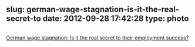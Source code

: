 slug: german-wage-stagnation-is-it-the-real-secret-to
date: 2012-09-28 17:42:28
type: photo
---

<a href="http://www.slate.com/blogs/moneybox/2012/09/25/german_wage_stagnation_is_it_the_real_secret_to_their_employment_success_.html"><img src="{{@asset.url swerner/tumblr/2012-09-28-german-wage-stagnation-is-it-the-real-secret-to-ed4b469bb0.jpeg}}" alt=""/></a>

[German wage stagnation: Is it the real secret to their employment success?](http://www.slate.com/blogs/moneybox/2012/09/25/german_wage_stagnation_is_it_the_real_secret_to_their_employment_success_.html)
